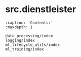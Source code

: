 # src.dienstleister


```{toctree}
:caption: 'Contents:'
:maxdepth: 1

data_processing/index
logging/index
ml_lifecycle_utils/index
ml_training/index
```